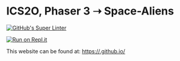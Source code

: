# ICS2O, Phaser 3 ➝ Space-Aliens
[![GitHub's Super Linter](https://github.com/<Infinity-deGuzman>/<ICS2O-Space-Aliens>/workflows/GitHub's%20Super%20Linter/badge.svg)](https://github.com/<Infinity-deGuzman>/<ICS2O-Space-Aliens>/actions)

[![Run on Repl.it](https://repl.it/badge/github/Infinity-deGuzman/ICS2O-Space-Aliens)](https://repl.it/github/Infinity-deGuzman/ICS2O-Space-Aliens)

This website can be found at: [https://<Infinity-deGuzman>.github.io/<ICS2O-Space-Aliens>](https://<Infinity-deGuzman>.github.io/<ICS2O-Space-Aliens>)